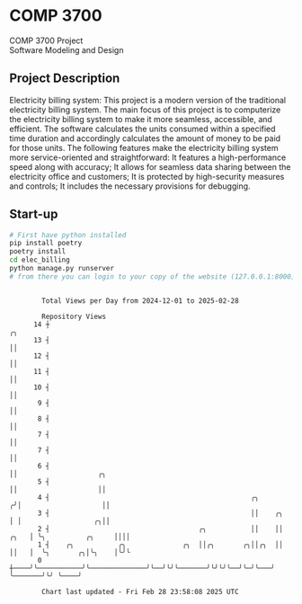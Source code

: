 # COMP 3700
COMP 3700 Project  
Software Modeling and Design
## Project Description
Electricity billing system: This project is a modern version of the traditional electricity billing system. The main focus of this project is to computerize the electricity billing system to make it more seamless, accessible, and efficient. The software calculates the units consumed within a specified time duration and accordingly calculates the amount of money to be paid for those units. The following features make the electricity billing system more service-oriented and straightforward: It features a high-performance speed along with accuracy; It allows for seamless data sharing between the electricity office and customers; It is protected by high-security measures and controls; It includes the necessary provisions for debugging.

## Start-up
```bash
# First have python installed
pip install poetry
poetry install
cd elec_billing
python manage.py runserver
# from there you can login to your copy of the website (127.0.0.1:8000), default creds are admin/admin
```

```

        Total Views per Day from 2024-12-01 to 2025-02-28

        Repository Views
      14 ┼                                                                 ╭╮
      13 ┤                                                                 ││
      12 ┤                                                                 ││
      11 ┤                                                                 ││
      10 ┤                                                                 ││
       9 ┤                                                                 ││
       8 ┤                                                                 ││
       7 ┤                                                                 ││
       7 ┤                                                                 ││
       6 ┤                                                                 ││                    ╭╮
       5 ┤                                                                 ││                    ││
       4 ┤                                                  ╭╮            ╭╯│                    ││
       3 ┤                                                  ││    ╭╮      │ │                  ╭╮││
       2 ┤                                     ╭╮           ││    ││ ╭╮   │ ╰╮          ╭╮     ││││
       1 ┤    ╭╮           ╭╮              ╭╮  ││╭╮       ╭╮││╭╮  ││ ││   │  ╰╮       ╭╮│╰╮    │╰╯╰
       0 ┼────╯╰───────────╯╰──────────────╯╰──╯╰╯╰───────╯╰╯╰╯╰──╯╰─╯╰───╯   ╰───────╯╰╯ ╰────╯

        Chart last updated - Fri Feb 28 23:58:08 2025 UTC
        
```
